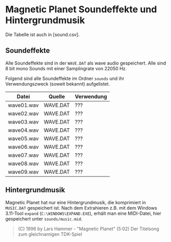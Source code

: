Magnetic Planet Soundeffekte und Hintergrundmusik
=================================================

Die Tabelle ist auch in [sound.csv].

Soundeffekte
------------

Alle Soundeffekte sind in der `WAVE.DAT` als wave audio gespeichert. Alle sind 8 bit mono Sounds mit einer Samplingrate von 22050 Hz.

Folgend sind alle Soundeffekte im Ordner `sounds` und ihr Verwendungszweck (soweit bekannt) aufgelistet.

Datei      | Quelle   | Verwendung
-----------|----------|-----------
wave01.wav | WAVE.DAT | ???
wave02.wav | WAVE.DAT | ???
wave03.wav | WAVE.DAT | ???
wave04.wav | WAVE.DAT | ???
wave05.wav | WAVE.DAT | ???
wave06.wav | WAVE.DAT | ???
wave07.wav | WAVE.DAT | ???
wave08.wav | WAVE.DAT | ???
wave09.wav | WAVE.DAT | ???


Hintergrundmusik
----------------

Magnetic Planet hat nur eine Hintergrundmusik, die komprimiert in `MUSIC.DAT` gespeichert ist. Nach dem Extrahieren z.B. mit dem Windows 3.11-Tool `expand` (`C:\WINDOWS\EXPAND.EXE`), erhält man eine MIDI-Datei, hier gespeichert unter `sounds/music.mid`.

> (C) 1996 by Lars Hammer - "Magnetic Planet" (5:02)  Der Titelsong zum gleichnamigen TDK-Spiel
